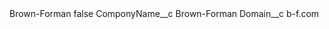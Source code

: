 <?xml version="1.0" encoding="UTF-8"?>
<CustomMetadata xmlns="http://soap.sforce.com/2006/04/metadata" xmlns:xsi="http://www.w3.org/2001/XMLSchema-instance" xmlns:xsd="http://www.w3.org/2001/XMLSchema">
    <label>Brown-Forman</label>
    <protected>false</protected>
    <values>
        <field>ComponyName__c</field>
        <value xsi:type="xsd:string">Brown-Forman</value>
    </values>
    <values>
        <field>Domain__c</field>
        <value xsi:type="xsd:string">b-f.com</value>
    </values>
</CustomMetadata>

